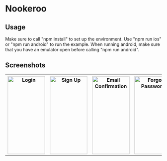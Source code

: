 # Nookeroo

## Usage
Make sure to call "npm install" to set up the environment. Use "npm run ios" or "npm run android" to run the example. When running android, make sure that you have an emulator open before calling "npm run android".

## Screenshots
<table style="width:100%">
  <tr>
    <th><img src="https://user-images.githubusercontent.com/46981495/81986554-e11fce80-95ec-11ea-8bb6-90de7fa65e04.png" alt="Login" width="120" height="250"></th>
    <th><img src="https://user-images.githubusercontent.com/46981495/81986563-e3822880-95ec-11ea-84f8-c5e169dd26ce.png" alt="Sign Up" width="120" height="250"></th> 
    <th><img src="https://user-images.githubusercontent.com/46981495/81986571-e67d1900-95ec-11ea-80f9-1457f6b6ecfd.png" alt="Email Confirmation" width="120" height="250"></th>
    <th><img src="https://user-images.githubusercontent.com/46981495/81986578-e7ae4600-95ec-11ea-8555-c4e91dd2a6c3.png" alt="Forgot Password" width="120" height="250"></th>
    <th><img src="https://user-images.githubusercontent.com/46981495/81986585-ec72fa00-95ec-11ea-88e0-7c530eed31c3.png" alt="Reset Password" width="120" height="250"></th>
  </tr>
</table>
